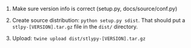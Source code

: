1. Make sure version info is correct (setup.py, docs/source/conf.py)

2. Create source distribution: `python setup.py sdist`. That should put
   a `stlpy-[VERSION].tar.gz` file in the `dist/` directory. 

3. Upload: `twine upload dist/stlypy-[VERSION].tar.gz`
